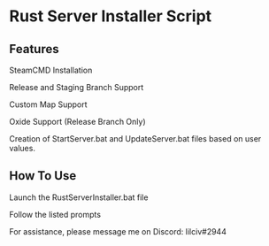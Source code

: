 # Rust Server Installer Script

## Features
SteamCMD Installation

Release and Staging Branch Support

Custom Map Support

Oxide Support (Release Branch Only)

Creation of StartServer.bat and UpdateServer.bat files based on user values.

## How To Use
Launch the RustServerInstaller.bat file

Follow the listed prompts


For assistance, please message me on Discord: lilciv#2944
